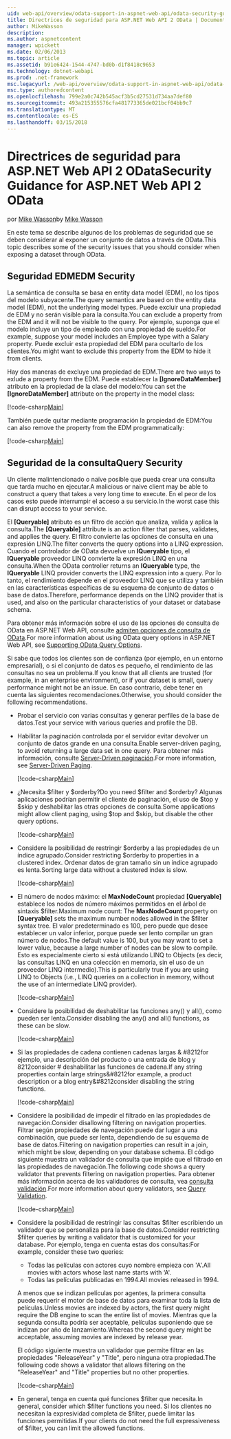 ```yaml
---
uid: web-api/overview/odata-support-in-aspnet-web-api/odata-security-guidance
title: Directrices de seguridad para ASP.NET Web API 2 OData | Documentos de Microsoft
author: MikeWasson
description: 
ms.author: aspnetcontent
manager: wpickett
ms.date: 02/06/2013
ms.topic: article
ms.assetid: b91e6424-1544-4747-bd0b-d1f8418c9653
ms.technology: dotnet-webapi
ms.prod: .net-framework
msc.legacyurl: /web-api/overview/odata-support-in-aspnet-web-api/odata-security-guidance
msc.type: authoredcontent
ms.openlocfilehash: 799e2a0c742b545acf3b5cd27531d734aa7def80
ms.sourcegitcommit: 493a215355576cfa481773365de021bcf04bb9c7
ms.translationtype: MT
ms.contentlocale: es-ES
ms.lasthandoff: 03/15/2018
---
```

<a name="security-guidance-for-aspnet-web-api-2-odata"></a><span data-ttu-id="fe2bc-102">Directrices de seguridad para ASP.NET Web API 2 OData</span><span class="sxs-lookup"><span data-stu-id="fe2bc-102">Security Guidance for ASP.NET Web API 2 OData</span></span>
====================
<span data-ttu-id="fe2bc-103">por [Mike Wasson](https://github.com/MikeWasson)</span><span class="sxs-lookup"><span data-stu-id="fe2bc-103">by [Mike Wasson](https://github.com/MikeWasson)</span></span>

<span data-ttu-id="fe2bc-104">En este tema se describe algunos de los problemas de seguridad que se deben considerar al exponer un conjunto de datos a través de OData.</span><span class="sxs-lookup"><span data-stu-id="fe2bc-104">This topic describes some of the security issues that you should consider when exposing a dataset through OData.</span></span>

## <a name="edm-security"></a><span data-ttu-id="fe2bc-105">Seguridad EDM</span><span class="sxs-lookup"><span data-stu-id="fe2bc-105">EDM Security</span></span>

<span data-ttu-id="fe2bc-106">La semántica de consulta se basa en entity data model (EDM), no los tipos del modelo subyacente.</span><span class="sxs-lookup"><span data-stu-id="fe2bc-106">The query semantics are based on the entity data model (EDM), not the underlying model types.</span></span> <span data-ttu-id="fe2bc-107">Puede excluir una propiedad de EDM y no serán visible para la consulta.</span><span class="sxs-lookup"><span data-stu-id="fe2bc-107">You can exclude a property from the EDM and it will not be visible to the query.</span></span> <span data-ttu-id="fe2bc-108">Por ejemplo, suponga que el modelo incluye un tipo de empleado con una propiedad de sueldo.</span><span class="sxs-lookup"><span data-stu-id="fe2bc-108">For example, suppose your model includes an Employee type with a Salary property.</span></span> <span data-ttu-id="fe2bc-109">Puede excluir esta propiedad del EDM para ocultarlo de los clientes.</span><span class="sxs-lookup"><span data-stu-id="fe2bc-109">You might want to exclude this property from the EDM to hide it from clients.</span></span>

<span data-ttu-id="fe2bc-110">Hay dos maneras de excluye una propiedad de EDM.</span><span class="sxs-lookup"><span data-stu-id="fe2bc-110">There are two ways to exlude a property from the EDM.</span></span> <span data-ttu-id="fe2bc-111">Puede establecer la **[IgnoreDataMember]** atributo en la propiedad de la clase del modelo:</span><span class="sxs-lookup"><span data-stu-id="fe2bc-111">You can set the **[IgnoreDataMember]** attribute on the property in the model class:</span></span>

[!code-csharp[Main](odata-security-guidance/samples/sample1.cs)]

<span data-ttu-id="fe2bc-112">También puede quitar mediante programación la propiedad de EDM:</span><span class="sxs-lookup"><span data-stu-id="fe2bc-112">You can also remove the property from the EDM programmatically:</span></span>

[!code-csharp[Main](odata-security-guidance/samples/sample2.cs)]

## <a name="query-security"></a><span data-ttu-id="fe2bc-113">Seguridad de la consulta</span><span class="sxs-lookup"><span data-stu-id="fe2bc-113">Query Security</span></span>

<span data-ttu-id="fe2bc-114">Un cliente malintencionado o naïve posible que pueda crear una consulta que tarda mucho en ejecutar.</span><span class="sxs-lookup"><span data-stu-id="fe2bc-114">A malicious or naive client may be able to construct a query that takes a very long time to execute.</span></span> <span data-ttu-id="fe2bc-115">En el peor de los casos esto puede interrumpir el acceso a su servicio.</span><span class="sxs-lookup"><span data-stu-id="fe2bc-115">In the worst case this can disrupt access to your service.</span></span>

<span data-ttu-id="fe2bc-116">El **[Queryable]** atributo es un filtro de acción que analiza, valida y aplica la consulta.</span><span class="sxs-lookup"><span data-stu-id="fe2bc-116">The **[Queryable]** attribute is an action filter that parses, validates, and applies the query.</span></span> <span data-ttu-id="fe2bc-117">El filtro convierte las opciones de consulta en una expresión LINQ.</span><span class="sxs-lookup"><span data-stu-id="fe2bc-117">The filter converts the query options into a LINQ expression.</span></span> <span data-ttu-id="fe2bc-118">Cuando el controlador de OData devuelve un **IQueryable** tipo, el **IQueryable** proveedor LINQ convierte la expresión LINQ en una consulta.</span><span class="sxs-lookup"><span data-stu-id="fe2bc-118">When the OData controller returns an **IQueryable** type, the **IQueryable** LINQ provider converts the LINQ expression into a query.</span></span> <span data-ttu-id="fe2bc-119">Por lo tanto, el rendimiento depende en el proveedor LINQ que se utiliza y también en las características específicas de su esquema de conjunto de datos o base de datos.</span><span class="sxs-lookup"><span data-stu-id="fe2bc-119">Therefore, performance depends on the LINQ provider that is used, and also on the particular characteristics of your dataset or database schema.</span></span>

<span data-ttu-id="fe2bc-120">Para obtener más información sobre el uso de las opciones de consulta de OData en ASP.NET Web API, consulte [admiten opciones de consulta de OData](supporting-odata-query-options.md).</span><span class="sxs-lookup"><span data-stu-id="fe2bc-120">For more information about using OData query options in ASP.NET Web API, see [Supporting OData Query Options](supporting-odata-query-options.md).</span></span>

<span data-ttu-id="fe2bc-121">Si sabe que todos los clientes son de confianza (por ejemplo, en un entorno empresarial), o si el conjunto de datos es pequeño, el rendimiento de las consultas no sea un problema.</span><span class="sxs-lookup"><span data-stu-id="fe2bc-121">If you know that all clients are trusted (for example, in an enterprise environment), or if your dataset is small, query performance might not be an issue.</span></span> <span data-ttu-id="fe2bc-122">En caso contrario, debe tener en cuenta las siguientes recomendaciones.</span><span class="sxs-lookup"><span data-stu-id="fe2bc-122">Otherwise, you should consider the following recommendations.</span></span>

- <span data-ttu-id="fe2bc-123">Probar el servicio con varias consultas y generar perfiles de la base de datos.</span><span class="sxs-lookup"><span data-stu-id="fe2bc-123">Test your service with various queries and profile the DB.</span></span>
- <span data-ttu-id="fe2bc-124">Habilitar la paginación controlada por el servidor evitar devolver un conjunto de datos grande en una consulta.</span><span class="sxs-lookup"><span data-stu-id="fe2bc-124">Enable server-driven paging, to avoid returning a large data set in one query.</span></span> <span data-ttu-id="fe2bc-125">Para obtener más información, consulte [Server-Driven paginación](supporting-odata-query-options.md#server-paging).</span><span class="sxs-lookup"><span data-stu-id="fe2bc-125">For more information, see [Server-Driven Paging](supporting-odata-query-options.md#server-paging).</span></span> 

    [!code-csharp[Main](odata-security-guidance/samples/sample3.cs)]
- <span data-ttu-id="fe2bc-126">¿Necesita $filter y $orderby?</span><span class="sxs-lookup"><span data-stu-id="fe2bc-126">Do you need $filter and $orderby?</span></span> <span data-ttu-id="fe2bc-127">Algunas aplicaciones podrían permitir el cliente de paginación, el uso de $top y $skip y deshabilitar las otras opciones de consulta.</span><span class="sxs-lookup"><span data-stu-id="fe2bc-127">Some applications might allow client paging, using $top and $skip, but disable the other query options.</span></span> 

    [!code-csharp[Main](odata-security-guidance/samples/sample4.cs)]
- <span data-ttu-id="fe2bc-128">Considere la posibilidad de restringir $orderby a las propiedades de un índice agrupado.</span><span class="sxs-lookup"><span data-stu-id="fe2bc-128">Consider restricting $orderby to properties in a clustered index.</span></span> <span data-ttu-id="fe2bc-129">Ordenar datos de gran tamaño sin un índice agrupado es lenta.</span><span class="sxs-lookup"><span data-stu-id="fe2bc-129">Sorting large data without a clustered index is slow.</span></span> 

    [!code-csharp[Main](odata-security-guidance/samples/sample5.cs)]
- <span data-ttu-id="fe2bc-130">El número de nodos máximo: el **MaxNodeCount** propiedad **[Queryable]** establece los nodos de número máximos permitidos en el árbol de sintaxis $filter.</span><span class="sxs-lookup"><span data-stu-id="fe2bc-130">Maximum node count: The **MaxNodeCount** property on **[Queryable]** sets the maximum number nodes allowed in the $filter syntax tree.</span></span> <span data-ttu-id="fe2bc-131">El valor predeterminado es 100, pero puede que desee establecer un valor inferior, porque puede ser lento compilar un gran número de nodos.</span><span class="sxs-lookup"><span data-stu-id="fe2bc-131">The default value is 100, but you may want to set a lower value, because a large number of nodes can be slow to compile.</span></span> <span data-ttu-id="fe2bc-132">Esto es especialmente cierto si está utilizando LINQ to Objects (es decir, las consultas LINQ en una colección en memoria, sin el uso de un proveedor LINQ intermedio).</span><span class="sxs-lookup"><span data-stu-id="fe2bc-132">This is particularly true if you are using LINQ to Objects (i.e., LINQ queries on a collection in memory, without the use of an intermediate LINQ provider).</span></span> 

    [!code-csharp[Main](odata-security-guidance/samples/sample6.cs)]
- <span data-ttu-id="fe2bc-133">Considere la posibilidad de deshabilitar las funciones any() y all(), como pueden ser lenta.</span><span class="sxs-lookup"><span data-stu-id="fe2bc-133">Consider disabling the any() and all() functions, as these can be slow.</span></span> 

    [!code-csharp[Main](odata-security-guidance/samples/sample7.cs)]
- <span data-ttu-id="fe2bc-134">Si las propiedades de cadena contienen cadenas largas & #8212for ejemplo, una descripción del producto o una entrada de blog y 8212consider # deshabilitar las funciones de cadena.</span><span class="sxs-lookup"><span data-stu-id="fe2bc-134">If any string properties contain large strings&#8212for example, a product description or a blog entry&#8212consider disabling the string functions.</span></span> 

    [!code-csharp[Main](odata-security-guidance/samples/sample8.cs)]
- <span data-ttu-id="fe2bc-135">Considere la posibilidad de impedir el filtrado en las propiedades de navegación.</span><span class="sxs-lookup"><span data-stu-id="fe2bc-135">Consider disallowing filtering on navigation properties.</span></span> <span data-ttu-id="fe2bc-136">Filtrar según propiedades de navegación puede dar lugar a una combinación, que puede ser lenta, dependiendo de su esquema de base de datos.</span><span class="sxs-lookup"><span data-stu-id="fe2bc-136">Filtering on navigation properties can result in a join, which might be slow, depending on your database schema.</span></span> <span data-ttu-id="fe2bc-137">El código siguiente muestra un validador de consulta que impide que el filtrado en las propiedades de navegación.</span><span class="sxs-lookup"><span data-stu-id="fe2bc-137">The following code shows a query validator that prevents filtering on navigation properties.</span></span> <span data-ttu-id="fe2bc-138">Para obtener más información acerca de los validadores de consulta, vea [consulta validación](supporting-odata-query-options.md#query-validation).</span><span class="sxs-lookup"><span data-stu-id="fe2bc-138">For more information about query validators, see [Query Validation](supporting-odata-query-options.md#query-validation).</span></span> 

    [!code-csharp[Main](odata-security-guidance/samples/sample9.cs)]
- <span data-ttu-id="fe2bc-139">Considere la posibilidad de restringir las consultas $filter escribiendo un validador que se personaliza para la base de datos.</span><span class="sxs-lookup"><span data-stu-id="fe2bc-139">Consider restricting $filter queries by writing a validator that is customized for your database.</span></span> <span data-ttu-id="fe2bc-140">Por ejemplo, tenga en cuenta estas dos consultas:</span><span class="sxs-lookup"><span data-stu-id="fe2bc-140">For example, consider these two queries:</span></span> 

    - <span data-ttu-id="fe2bc-141">Todas las películas con actores cuyo nombre empieza con 'A'.</span><span class="sxs-lookup"><span data-stu-id="fe2bc-141">All movies with actors whose last name starts with ‘A'.</span></span>
    - <span data-ttu-id="fe2bc-142">Todas las películas publicadas en 1994.</span><span class="sxs-lookup"><span data-stu-id="fe2bc-142">All movies released in 1994.</span></span>

    <span data-ttu-id="fe2bc-143">A menos que se indizan películas por agentes, la primera consulta puede requerir el motor de base de datos para examinar toda la lista de películas.</span><span class="sxs-lookup"><span data-stu-id="fe2bc-143">Unless movies are indexed by actors, the first query might require the DB engine to scan the entire list of movies.</span></span> <span data-ttu-id="fe2bc-144">Mientras que la segunda consulta podría ser aceptable, películas suponiendo que se indizan por año de lanzamiento.</span><span class="sxs-lookup"><span data-stu-id="fe2bc-144">Whereas the second query might be acceptable, assuming movies are indexed by release year.</span></span>

    <span data-ttu-id="fe2bc-145">El código siguiente muestra un validador que permite filtrar en las propiedades "ReleaseYear" y "Title", pero ninguna otra propiedad.</span><span class="sxs-lookup"><span data-stu-id="fe2bc-145">The following code shows a validator that allows filtering on the "ReleaseYear" and "Title" properties but no other properties.</span></span>

    [!code-csharp[Main](odata-security-guidance/samples/sample10.cs)]
- <span data-ttu-id="fe2bc-146">En general, tenga en cuenta qué funciones $filter que necesita.</span><span class="sxs-lookup"><span data-stu-id="fe2bc-146">In general, consider which $filter functions you need.</span></span> <span data-ttu-id="fe2bc-147">Si los clientes no necesitan la expresividad completa de $filter, puede limitar las funciones permitidas.</span><span class="sxs-lookup"><span data-stu-id="fe2bc-147">If your clients do not need the full expressiveness of $filter, you can limit the allowed functions.</span></span>
